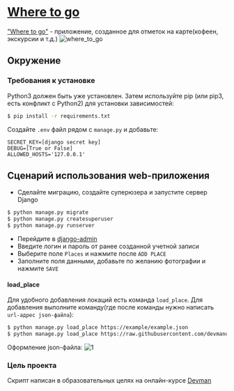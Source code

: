 # [Where to go](http://forluc.pythonanywhere.com/)

["Where to go"](http://forluc.pythonanywhere.com/) - приложение, созданное для отметок на карте(кофеен, экскурсии и т.д.)
![where_to_go](https://github.com/Forluc/yandex-afisha_1/assets/75582238/6d4beaf8-1c03-42f8-8c47-333001771089)

## Окружение

### Требования к установке

Python3 должен быть уже установлен. Затем используйте pip (или pip3, есть конфликт с Python2) для установки
зависимостей:

```bash
$ pip install -r requirements.txt
``` 

Создайте `.env` файл рядом с `manage.py` и добавьте:

```
SECRET_KEY=[django secret key]
DEBUG=[True or False]
ALLOWED_HOSTS='127.0.0.1'
```

## Сценарий использования web-приложения

- Сделайте миграцию, создайте суперюзера и запустите сервер Django

```bash
$ python manage.py migrate
$ python manage.py createsuperuser
$ python manage.py runserver
```

- Перейдите в [django-admin](https://127.0.0.1:8000/admin)
- Введите логин и пароль от ранее созданной учетной записи
- Выберите поле `Places` и нажмите после `ADD PLACE`
- Заполните поля данными, добавьте по желанию фотографии и нажмите `SAVE`

#### load_place

Для удобного добавления локаций есть команда `load_place`. Для добавления выполните команду(где после команды нужно написать `url-адрес json-файла`):

```bash
$ python manage.py load_place https://example/example.json
$ python manage.py load_place https://raw.githubusercontent.com/devmanorg/where-to-go-places/master/places/%D0%9A%D0%BE%D0%B2%D0%BE%D1%80%D0%BA%D0%B8%D0%BD%D0%B3%20Gravity.json
```
Оформление json-файла:
![1](https://github.com/Forluc/yandex-afisha_1/assets/75582238/2bad3b45-3f72-4b19-8e68-80adbeb6434a)

### Цель проекта

Скрипт написан в образовательных целях на онлайн-курсе [Devman](https://dvmn.org)
